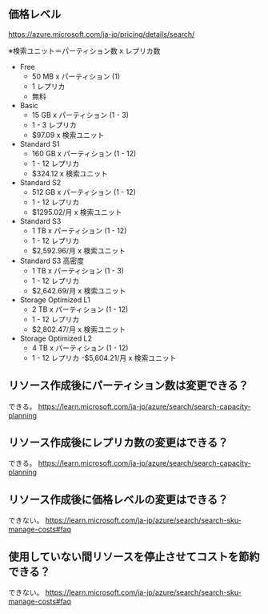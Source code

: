 ## 価格レベル

https://azure.microsoft.com/ja-jp/pricing/details/search/

※検索ユニット＝パーティション数 x レプリカ数

- Free
  - 50 MB x パーティション (1)
  - 1 レプリカ
  - 無料
- Basic
  - 15 GB x パーティション (1 - 3)
  - 1 - 3 レプリカ
  - $97.09 x 検索ユニット
- Standard S1
  - 160 GB x パーティション (1 - 12)
  - 1 - 12 レプリカ
  - $324.12 x 検索ユニット
- Standard S2
  - 512 GB x パーティション (1 - 12)
  - 1 - 12 レプリカ
  - $1295.02/月 x 検索ユニット
- Standard S3
  - 1 TB x パーティション (1 - 12)
  - 1 - 12 レプリカ
  - $2,592.96/月 x 検索ユニット
- Standard S3 高密度
  - 1 TB x パーティション (1 - 3)
  - 1 - 12 レプリカ
  - $2,642.69/月 x 検索ユニット
- Storage Optimized L1
  - 2 TB x パーティション (1 - 12)
  - 1 - 12 レプリカ
  - $2,802.47/月 x 検索ユニット
- Storage Optimized L2
  - 4 TB x パーティション (1 - 12)
  - 1 - 12 レプリカ
  -$5,604.21/月 x 検索ユニット

## リソース作成後にパーティション数は変更できる？

できる。
https://learn.microsoft.com/ja-jp/azure/search/search-capacity-planning
## リソース作成後にレプリカ数の変更はできる？

できる。
https://learn.microsoft.com/ja-jp/azure/search/search-capacity-planning
## リソース作成後に価格レベルの変更はできる？

できない。
https://learn.microsoft.com/ja-jp/azure/search/search-sku-manage-costs#faq
## 使用していない間リソースを停止させてコストを節約できる？

できない。
https://learn.microsoft.com/ja-jp/azure/search/search-sku-manage-costs#faq
